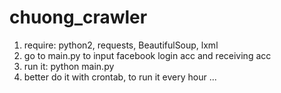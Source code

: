# chuong_crawler
1. require: python2, requests, BeautifulSoup, lxml
2. go to main.py to input facebook login acc and receiving acc
3. run it: python main.py
4. better do it with crontab, to run it every hour ...
